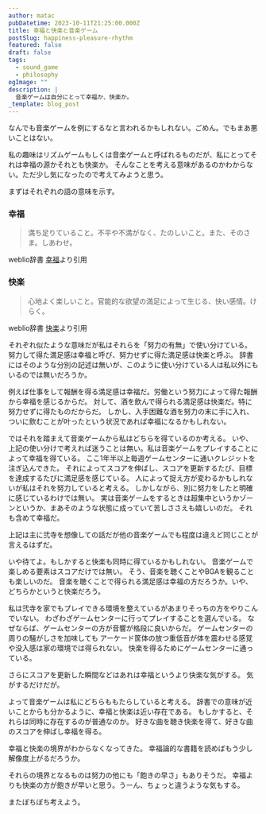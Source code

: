 ```yaml
---
author: matac
pubDatetime: 2023-10-11T21:25:00.000Z
title: 幸福と快楽と音楽ゲーム
postSlug: happiness-pleasure-rhythm
featured: false
draft: false
tags:
  - sound_game
  - philosophy
ogImage: ""
description: |
  音楽ゲームは自分にとって幸福か、快楽か。
_template: blog_post
---
```


なんでも音楽ゲームを例にするなと言われるかもしれない。ごめん。でもまあ悪いことはない。

私の趣味はリズムゲームもしくは音楽ゲームと呼ばれるものだが、私にとってそれは幸福の源かそれとも快楽か。
そんなことを考える意味があるのかわからない。ただ少し気になったので考えてみようと思う。

まずはそれぞれの語の意味を示す。

### 幸福

> 満ち足りていること。不平や不満がなく、たのしいこと。また、そのさま。しあわせ。

weblio辞書 [幸福](https://www.weblio.jp/content/%E5%B9%B8%E7%A6%8F)より引用

### 快楽

> 心地よく楽しいこと。官能的な欲望の満足によって生じる、快い感情。けらく。

weblio辞書 [快楽](https://www.weblio.jp/content/%E5%BF%AB%E6%A5%BD)より引用

それぞれ似たような意味だが私はそれらを「努力の有無」で使い分けている。
努力して得た満足感は幸福と呼び、努力せずに得た満足感は快楽と呼ぶ。
辞書にはそのような分別の記述は無いが、このように使い分けている人は私以外にもいるのでは無いだろうか。

例えば仕事をして報酬を得る満足感は幸福だ。労働という努力によって得た報酬から幸福を感じるからだ。
対して、酒を飲んで得られる満足感は快楽だ。特に努力せずに得たものだからだ。
しかし、入手困難な酒を努力の末に手に入れ、ついに飲むことが叶ったという状況であれば幸福になるかもしれない。

ではそれを踏まえて音楽ゲームから私はどちらを得ているのか考える。
いや、上記の使い分けで考えれば迷うことは無い。私は音楽ゲームをプレイすることによって幸福を得ている。
ここ1年半以上毎週ゲームセンターに通いクレジットを注ぎ込んできた。
それによってスコアを伸ばし、スコアを更新するたび、目標を達成するたびに満足感を感じている。
人によって捉え方が変わるかもしれないが私はそれを努力していると考える。
しかしながら、別に努力をしたと明確に感じているわけでは無い。
実は音楽ゲームをするときは超集中というかゾーンというか、まあそのような状態に成っていて苦しささえも嬉しいのだ。
それも含めて幸福だ。

上記は主に弐寺を想像しての話だが他の音楽ゲームでも程度は違えど同じことが言えるはずだ。

いや待てよ。もしかすると快楽も同時に得ているかもしれない。
音楽ゲームで楽しめる要素はスコアだけでは無い。
そう、音楽を聴くことやBGAを観ることも楽しいのだ。
音楽を聴くことで得られる満足感は幸福の方だろうか。いや、どちらかというと快楽だろう。

私は弐寺を家でもプレイできる環境を整えているがあまりそっちの方をやりこんでいない。
わざわざゲームセンターに行ってプレイすることを選んでいる。
なぜならば、ゲームセンターの方が音響が格段に良いからだ。
ゲームセンターの周りの騒がしさを加味しても
アーケード筐体の放つ重低音が体を震わせる感覚や没入感は家の環境では得られない。
快楽を得るためにゲームセンターに通っている。

さらにスコアを更新した瞬間などはあれは幸福というより快楽な気がする。
気がするだけだが。

よって音楽ゲームは私にどちらももたらしていると考える。
辞書での意味が近いことからも分かるように、幸福と快楽は近い存在である。
もしかすると、それらは同時に存在するのが普通なのか。
好きな曲を聴き快楽を得て、好きな曲のスコアを伸ばし幸福を得る。

幸福と快楽の境界がわからなくなってきた。
幸福論的な書籍を読めばもう少し解像度上がるだろうか。

それらの境界となるものは努力の他にも「飽きの早さ」もありそうだ。
幸福よりも快楽の方が飽きが早いと思う。うーん、ちょっと違うような気もする。

またぼちぼち考えよう。

